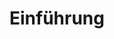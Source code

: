 ---
moduleTitle: Instruktionale Videos
unitTitle: Einführung
title: Einführung
module: 7
unit: 0
subunit: 0
type: video
---